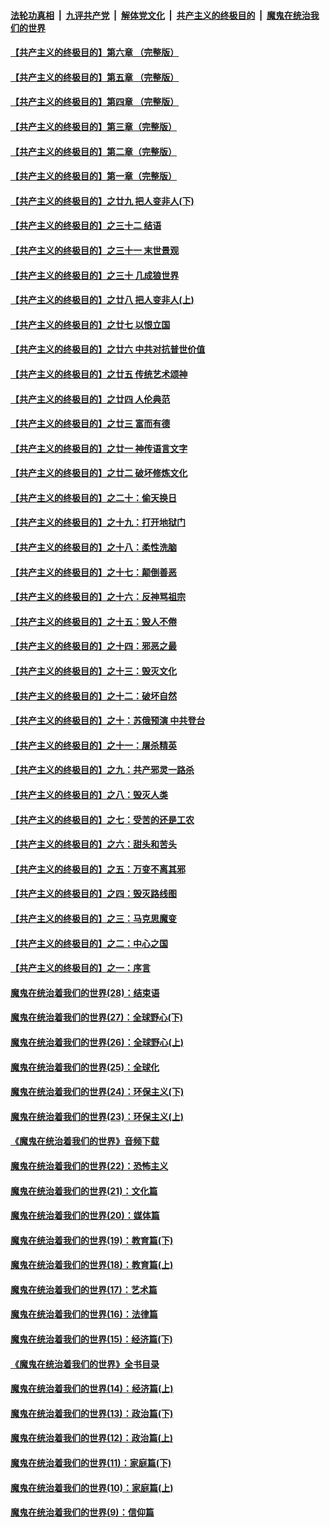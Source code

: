 ####  [法轮功真相](../../../../basic/blob/master/README.md?t=01020752) &nbsp;|&nbsp; [九评共产党](../../../../9ping.md/blob/master/README.md?t=01020752) &nbsp;|&nbsp; [解体党文化](../../../../jtdwh.md/blob/master/README.md?t=01020752)  &nbsp;|&nbsp; [共产主义的终极目的](../../../../gczydzjmd.md/blob/master/README.md?t=01020752) &nbsp;|&nbsp; [魔鬼在统治我们的世界](../../../../mgztzwmdsj.md/blob/master/README.md?t=01020752) 

#### [【共产主义的终极目的】第六章 （完整版）](../pages/nsc422/n11428913.md?t=01020752) 

#### [【共产主义的终极目的】第五章 （完整版）](../pages/nsc422/n11428912.md?t=01020752) 

#### [【共产主义的终极目的】第四章 （完整版）](../pages/nsc422/n11428907.md?t=01020752) 

#### [【共产主义的终极目的】第三章（完整版）](../pages/nsc422/n11428848.md?t=01020752) 

#### [【共产主义的终极目的】第二章（完整版）](../pages/nsc422/n11428831.md?t=01020752) 

#### [【共产主义的终极目的】第一章（完整版）](../pages/nsc422/n11417651.md?t=01020752) 

#### [【共产主义的终极目的】之廿九 把人变非人(下)](../pages/nsc422/n11344140.md?t=01020752) 

#### [【共产主义的终极目的】之三十二 结语](../pages/nsc422/n11360535.md?t=01020752) 

#### [【共产主义的终极目的】之三十一 末世景观](../pages/nsc422/n11351129.md?t=01020752) 

#### [【共产主义的终极目的】之三十 几成狼世界](../pages/nsc422/n11348280.md?t=01020752) 

#### [【共产主义的终极目的】之廿八 把人变非人(上)](../pages/nsc422/n11340492.md?t=01020752) 

#### [【共产主义的终极目的】之廿七 以恨立国](../pages/nsc422/n11336944.md?t=01020752) 

#### [【共产主义的终极目的】之廿六 中共对抗普世价值](../pages/nsc422/n11324785.md?t=01020752) 

#### [【共产主义的终极目的】之廿五 传统艺术颂神](../pages/nsc422/n11296396.md?t=01020752) 

#### [【共产主义的终极目的】之廿四 人伦典范](../pages/nsc422/n11296397.md?t=01020752) 

#### [【共产主义的终极目的】之廿三 富而有德](../pages/nsc422/n11283598.md?t=01020752) 

#### [【共产主义的终极目的】之廿一 神传语言文字](../pages/nsc422/n11263265.md?t=01020752) 

#### [【共产主义的终极目的】之廿二 破坏修炼文化](../pages/nsc422/n11245728.md?t=01020752) 

#### [【共产主义的终极目的】之二十：偷天换日](../pages/nsc422/n11238846.md?t=01020752) 

#### [【共产主义的终极目的】之十九：打开地狱门](../pages/nsc422/n11206376.md?t=01020752) 

#### [【共产主义的终极目的】之十八：柔性洗脑](../pages/nsc422/n11199994.md?t=01020752) 

#### [【共产主义的终极目的】之十七：颠倒善恶](../pages/nsc422/n11179782.md?t=01020752) 

#### [【共产主义的终极目的】之十六：反神骂祖宗](../pages/nsc422/n11166798.md?t=01020752) 

#### [【共产主义的终极目的】之十五：毁人不倦](../pages/nsc422/n11166792.md?t=01020752) 

#### [【共产主义的终极目的】之十四：邪恶之最](../pages/nsc422/n11150249.md?t=01020752) 

#### [【共产主义的终极目的】之十三：毁灭文化](../pages/nsc422/n11135227.md?t=01020752) 

#### [【共产主义的终极目的】之十二：破坏自然](../pages/nsc422/n11135214.md?t=01020752) 

#### [【共产主义的终极目的】之十：苏俄预演 中共登台](../pages/nsc422/n11118424.md?t=01020752) 

#### [【共产主义的终极目的】之十一：屠杀精英](../pages/nsc422/n11118442.md?t=01020752) 

#### [【共产主义的终极目的】之九：共产邪灵一路杀](../pages/nsc422/n11114139.md?t=01020752) 

#### [【共产主义的终极目的】之八：毁灭人类](../pages/nsc422/n11108503.md?t=01020752) 

#### [【共产主义的终极目的】之七：受苦的还是工农](../pages/nsc422/n11101809.md?t=01020752) 

#### [【共产主义的终极目的】之六：甜头和苦头](../pages/nsc422/n11096971.md?t=01020752) 

#### [【共产主义的终极目的】之五：万变不离其邪](../pages/nsc422/n11091285.md?t=01020752) 

#### [【共产主义的终极目的】之四：毁灭路线图](../pages/nsc422/n11086284.md?t=01020752) 

#### [【共产主义的终极目的】之三：马克思魔变](../pages/nsc422/n11061941.md?t=01020752) 

#### [【共产主义的终极目的】之二：中心之国](../pages/nsc422/n11047728.md?t=01020752) 

#### [【共产主义的终极目的】之一：序言](../pages/nsc422/n11086077.md?t=01020752) 

#### [魔鬼在统治着我们的世界(28)：结束语](../pages/nsc422/n10936246.md?t=01020752) 

#### [魔鬼在统治着我们的世界(27)：全球野心(下)](../pages/nsc422/n10928319.md?t=01020752) 

#### [魔鬼在统治着我们的世界(26)：全球野心(上)](../pages/nsc422/n10900318.md?t=01020752) 

#### [魔鬼在统治着我们的世界(25)：全球化](../pages/nsc422/n10788205.md?t=01020752) 

#### [魔鬼在统治着我们的世界(24)：环保主义(下)](../pages/nsc422/n10695307.md?t=01020752) 

#### [魔鬼在统治着我们的世界(23)：环保主义(上)](../pages/nsc422/n10688613.md?t=01020752) 

#### [《魔鬼在统治着我们的世界》音频下载](../pages/nsc422/n10635553.md?t=01020752) 

#### [魔鬼在统治着我们的世界(22)：恐怖主义](../pages/nsc422/n10614727.md?t=01020752) 

#### [魔鬼在统治着我们的世界(21)：文化篇](../pages/nsc422/n10597706.md?t=01020752) 

#### [魔鬼在统治着我们的世界(20)：媒体篇](../pages/nsc422/n10586579.md?t=01020752) 

#### [魔鬼在统治着我们的世界(19)：教育篇(下)](../pages/nsc422/n10564808.md?t=01020752) 

#### [魔鬼在统治着我们的世界(18)：教育篇(上)](../pages/nsc422/n10526970.md?t=01020752) 

#### [魔鬼在统治着我们的世界(17)：艺术篇](../pages/nsc422/n10499093.md?t=01020752) 

#### [魔鬼在统治着我们的世界(16)：法律篇](../pages/nsc422/n10485969.md?t=01020752) 

#### [魔鬼在统治着我们的世界(15)：经济篇(下)](../pages/nsc422/n10469975.md?t=01020752) 

#### [《魔鬼在统治着我们的世界》全书目录](../pages/nsc422/n10464261.md?t=01020752) 

#### [魔鬼在统治着我们的世界(14)：经济篇(上)](../pages/nsc422/n10457370.md?t=01020752) 

#### [魔鬼在统治着我们的世界(13)：政治篇(下)](../pages/nsc422/n10448270.md?t=01020752) 

#### [魔鬼在统治着我们的世界(12)：政治篇(上)](../pages/nsc422/n10444576.md?t=01020752) 

#### [魔鬼在统治着我们的世界(11)：家庭篇(下)](../pages/nsc422/n10440961.md?t=01020752) 

#### [魔鬼在统治着我们的世界(10)：家庭篇(上)](../pages/nsc422/n10435448.md?t=01020752) 

#### [魔鬼在统治着我们的世界(9)：信仰篇](../pages/nsc422/n10432159.md?t=01020752) 

